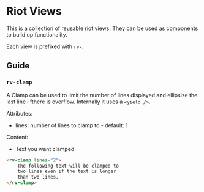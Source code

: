 # Riot Views

This is a collection of reusable riot views. They can be used as components to build up functionality.

Each view is prefixed with `rv-`.

## Guide

### `rv-clamp`

A Clamp can be used to limit the number of lines displayed and ellipsize the last line i fthere is overflow. Internally
it uses a `<yield />`.

Attributes:
* lines: number of lines to clamp to - default: 1

Content:
* Text you want clamped.

```html
<rv-clamp lines="2">
    The following text will be clamped to
    two lines even if the text is longer
    than two lines.
</rv-clamp>
```